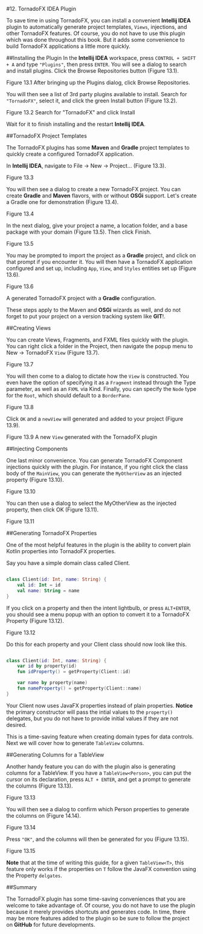 #12. TornadoFX IDEA Plugin

To save time in using TornadoFX, you can install a convenient **Intellij IDEA** plugin to automatically generate project templates, `Views`, injections, and other TornadoFX features. 
Of course, you do not have to use this plugin which was done throughout this book. 
But it adds some convenience to build TornadoFX applications a little more quickly.

##Installing the Plugin
In the **Intellij IDEA** workspace, press `CONTROL + SHIFT + A` and type `"Plugins"`, then press `ENTER`.
You will see a dialog to search and install plugins.
Click the Browse Repositories button (Figure 13.1).

Figure 13.1 After bringing up the Plugins dialog, click Browse Repositories.


You will then see a list of 3rd party plugins available to install.
Search for `"TornadoFX"`, select it, and click the green Install button (Figure 13.2).

Figure 13.2 Search for "TornadoFX" and click Install


Wait for it to finish installing and the restart **Intellij IDEA**.

##TornadoFX Project Templates

The TornadoFX plugins has some **Maven** and **Gradle** project templates to quickly create a configured TornadoFX application.

In **Intellij IDEA**, navigate to File -> New -> Project... (Figure 13.3).

Figure 13.3


You will then see a dialog to create a new TornadoFX project. 
You can create **Gradle** and **Maven** flavors, with or without **OSGi** support.
Let's create a Gradle one for demonstration (Figure 13.4).

Figure 13.4


In the next dialog, give your project a name, a location folder, and a base package with your domain (Figure 13.5). 
Then click Finish.

Figure 13.5


You may be prompted to import the project as a **Gradle** project, and click on that prompt if you encounter it. 
You will then have a TornadoFX application configured and set up, including `App`, `View`, and `Styles` entities set up (Figure 13.6).

Figure 13.6

A generated TornadoFX project with a **Gradle** configuration. 

These steps apply to the Maven and **OSGi** wizards as well, and do not forget to put your project on a version tracking system like **GIT**!.

##Creating Views

You can create Views, Fragments, and FXML files quickly with the plugin. You can right click a folder in the Project, then navigate the popup menu to New -> TornadoFX `View` (Figure 13.7).

Figure 13.7


You will then come to a dialog to dictate how the `View` is constructed. 
You even have the option of specifying it as a `Fragment` instead through the Type parameter, as well as an `FXML` via Kind.
Finally, you can specify the `Node` type for the `Root`, which should default to a `BorderPane`.

Figure 13.8


Click `OK` and a `newView` will generated and added to your project (Figure 13.9).

Figure 13.9 A new `View` generated with the TornadoFX plugin


##Injecting Components

One last minor convenience.
You can generate TornadoFX Component injections quickly with the plugin.
For instance, if you right click the class body of the `MainView`, you can generate the `MyOtherView` as an injected property (Figure 13.10).

Figure 13.10

You can then use a dialog to select the MyOtherView as the injected property, then click OK (Figure 13.11).

Figure 13.11

##Generating TornadoFX Properties

One of the most helpful features in the plugin is the ability to convert plain Kotlin properties into TornadoFX properties.

Say you have a simple domain class called Client.
```kotlin

class Client(id: Int, name: String) {
    val id: Int = id
    val name: String = name
}
```
If you click on a property and then the intent lightbulb, or press `ALT+ENTER`, you should see a menu popup with an option to convert it to a TornadoFX Property (Figure 13.12).

Figure 13.12


Do this for each property and your Client class should now look like this.
```kotlin

class Client(id: Int, name: String) {
    var id by property(id)
    fun idProperty() = getProperty(Client::id)

    var name by property(name)
    fun nameProperty() = getProperty(Client::name)
}
```
Your Client now uses JavaFX properties instead of plain properties. 
**Notice** the primary constructor will pass the intial values to the `property()` delegates, but you do not have to provide initial values if they are not desired.

This is a time-saving feature when creating domain types for data controls. Next we will cover how to generate `TableView` columns.

##Generating Columns for a TableView

Another handy feature you can do with the plugin also is generating columns for a TableView. 
If you have a `TableView<Person>`, you can put the cursor on its declaration, press `ALT + ENTER`, and get a prompt to generate the columns (Figure 13.13).

Figure 13.13


You will then see a dialog to confirm which Person properties to generate the columns on (Figure 14.14).

Figure 13.14


Press `"OK"`, and the columns will then be generated for you (Figure 13.15).

Figure 13.15


**Note** that at the time of writing this guide, for a given `TableView<T>`, this feature only works if the properties on `T` follow the JavaFX convention using the Property `delgates`.

##Summary

The TornadoFX plugin has some time-saving conveniences that you are welcome to take advantage of. Of course, you do not have to use the plugin because it merely provides shortcuts and generates code. 
In time, there may be more features added to the plugin so be sure to follow the project on **GitHub** for future developments.
